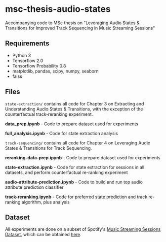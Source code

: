 # msc-thesis-audio-states
Accompanying code to MSc thesis on "Leveraging Audio States & Transitions for Improved Track Sequencing in Music Streaming Sessions"

## Requirements
- Python 3
- Tensorflow 2.0
- Tensorflow Probability 0.8
- matplotlib, pandas, scipy, numpy, seaborn
- faiss

## Files
``state-extraction/`` contains all code for Chapter 3 on Extracting and Understanding Audio States & Transitions, with the exception of the counterfactual track-reranking experiment.

**data_prep.ipynb** - Code to prepare dataset used for experiments

**full_analysis.ipynb** - Code for state extraction analysis

``track-sequencing/`` contains all code for Chapter 4 on Leveraging Audio States & Transitions for Track Sequencing.

**reranking-data-prep.ipynb** - Code to prepare dataset used for experiments

**state-extraction.ipynb** - Code for state extraction for sessions in all datasets, and perform counterfactual re-ranking experiment

**audio-attribute-prediction.ipynb** - Code to build and run top audio attribute prediction classifier

**track-reranking.ipynb** - Code for preferred state prediction and track re-ranking algorithm, plus analysis

## Dataset
All experiments are done on a subset of Spotify's [Music Streaming Sessions Dataset](https://arxiv.org/abs/1901.09851), which can be obtained [here](https://www.aicrowd.com/challenges/spotify-sequential-skip-prediction-challenge).
